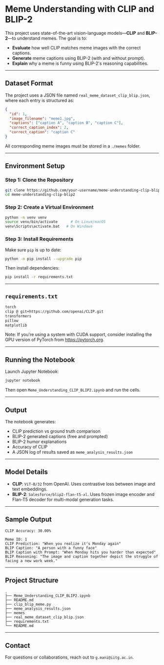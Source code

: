 # Meme Understanding with CLIP and BLIP-2

This project uses state-of-the-art vision-language models—**CLIP** and **BLIP-2**—to understand memes. The goal is to:

- **Evaluate** how well CLIP matches meme images with the correct captions.
- **Generate** meme captions using BLIP-2 (with and without prompt).
- **Explain** why a meme is funny using BLIP-2's reasoning capabilities.

---

## Dataset Format

The project uses a JSON file named `real_meme_dataset_clip_blip.json`, where each entry is structured as:

```json
{
  "id": 1,
  "image_filename": "meme1.jpg",
  "captions": ["caption A", "caption B", "caption C"],
  "correct_caption_index": 2,
  "correct_caption": "caption C"
}
```

All corresponding meme images must be stored in a `./memes` folder.

---

## Environment Setup

### Step 1: Clone the Repository

```bash
git clone https://github.com/your-username/meme-understanding-clip-blip2.git
cd meme-understanding-clip-blip2
```

### Step 2: Create a Virtual Environment

```bash
python -m venv venv
source venv/bin/activate      # On Linux/macOS
venv\Scripts\activate.bat   # On Windows
```

### Step 3: Install Requirements

Make sure `pip` is up to date:

```bash
python -m pip install --upgrade pip
```

Then install dependencies:

```bash
pip install -r requirements.txt
```

---

## `requirements.txt`

```txt
torch
clip @ git+https://github.com/openai/CLIP.git
transformers
pillow
matplotlib
```

Note: If you're using a system with CUDA support, consider installing the GPU version of PyTorch from https://pytorch.org.

---

## Running the Notebook

Launch Jupyter Notebook:

```bash
jupyter notebook
```

Then open `Meme_Understanding_CLIP_BLIP2.ipynb` and run the cells.

---

## Output

The notebook generates:

- CLIP prediction vs ground truth comparison
- BLIP-2 generated captions (free and prompted)
- BLIP-2 humor explanations
- Accuracy of CLIP
- A JSON log of results saved as `meme_analysis_results.json`

---

## Model Details

- **CLIP**: `ViT-B/32` from OpenAI. Uses contrastive loss between image and text embeddings.
- **BLIP-2**: `Salesforce/blip2-flan-t5-xl`. Uses frozen image encoder and Flan-T5 decoder for multi-modal generation tasks.

---

## Sample Output

```
CLIP Accuracy: 30.00%

Meme ID: 1
CLIP Prediction: "When you realize it's Monday again"
BLIP Caption: "A person with a funny face"
BLIP Caption with Prompt: "When Monday hits you harder than expected"
BLIP Reasoning: "The image and caption together depict the struggle of facing a new work week."
```

---

## Project Structure

```
.
├── Meme_Understanding_CLIP_BLIP2.ipynb
├── README.md
├── clip_blip_meme.py
├── meme_analysis_results.json
├── memes
├── real_meme_dataset_clip_blip.json
├── requirements.txt
└── README.md

```

---

## Contact

For questions or collaborations, reach out to `g.mani@iitg.ac.in`.